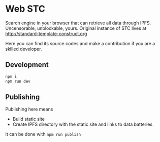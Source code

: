 # Web STC

Search engine in your browser that can retrieve all data through IPFS. Uncensorable, unblockable, yours.
Original instance of STC lives at http://standard-template-construct.org

Here you can find its source codes and make a contribution if you are a skilled developer.

## Development

```bash
npm i 
npm run dev
```

## Publishing

Publishing here means
- Build static site
- Create IPFS directory with the static site and links to data batteries

It can be done with `npm run publish`
